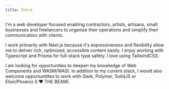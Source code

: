 ```yaml
---
title: Intro
---
```


I'm a web developer focused enabling contractors, artists, artisans, small businesses and freelancers to organize their operations and simplify their communication with clients.

I work primarily with Next.js because it's expressiveness and flexibility allow me to deliver rich, optimized, accessible content easily. I enjoy working with Typescript and Prisma for full-stack type safety. I love using TailwindCSS.

I am looking for opportunities to deepen my knowledge of Web Components and WASM/WASI. In addition to my current stack, I would also welcome opportunitites to work with Qwik, Polymer, SolidJS or Elixir/Phoenix (I ❤ THE BEAM).
